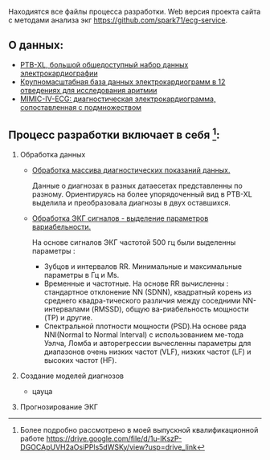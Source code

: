 Находиятся все файлы процесса разработки. Web версия проекта сайта с методами анализа экг https://github.com/spark71/ecg-service.

## О данных:
- [PTB-XL, большой общедоступный набор данных электрокардиографии](https://physionet.org/content/ptb-xl/1.0.3/)
- [Крупномасштабная база данных электрокардиограмм в 12 отведениях для исследования аритмии](https://physionet.org/content/ecg-arrhythmia/1.0.0/)
- [MIMIC-IV-ECG: диагностическая электрокардиограмма, сопоставленная с подмножеством](https://physionet.org/content/mimic-iv-ecg/1.0/)


## Процесс разработки включает в себя [^1]:

1. Обработка данных
      - [Обработка массива диагностических показаний данных.](https://github.com/A-Anastasia/ECG_Detect_2024/blob/0a2e1638236b6c55e8b54400c847e3ed39da4c49/%D0%9E%D0%B1%D1%80%D0%B0%D0%B1%D0%BE%D1%82%D0%BA%D0%B0%20%D0%B4%D0%B0%D0%BD%D0%BD%D1%8B%D1%85/ptb-mag-dataset-processing.ipynb)

         Данные о диагнозах в разных датаесетах представленны по разному. Ориентируясь на более упорядоченный вид в PTB-XL выделила и преобразовала диагнозы в двух оставшихся.
         
      - [Обработка ЭКГ сигналов - выделение параметров вариабельности.](https://github.com/A-Anastasia/ECG_Detect_2024/blob/2a8329c9a5ad65e1b29fbfb286643f4b54ae25fa/%D0%9E%D0%B1%D1%80%D0%B0%D0%B1%D0%BE%D1%82%D0%BA%D0%B0%20%D0%B4%D0%B0%D0%BD%D0%BD%D1%8B%D1%85/ptb-mag-ecg-detected-hrv.ipynb)

         На основе сигналов ЭКГ частотой 500 гц были выделенны параметры :
        - Зубцов и интервалов RR. Минимальные и максимальные параметры в Гц и Ms.
        - Временные и частотные. На основе RR вычисленны : стандартное отклонение NN (SDNN), квадратный корень из среднего квадра-тического различия между соседними NN-интервалами (RMSSD), общую ва-риабельность мощности (TP) и другие.
        - Спектральной плотности мощности (PSD).На основе ряда NNI(Normal to Normal Interval) с использованием ме-тода Уэлча, Ломба и авторегрессии вычесленны параметры для диапазонов очень низких частот (VLF), низких частот (LF) и высоких частот (HF).
   
2. Создание моделей диагнозов

      - цауца
   
   
4. Прогнозирование ЭКГ

[^1]: Более подробно рассмотрено в моей выпускной квалификационной работе https://drive.google.com/file/d/1u-IKszP-DGOCApUVH2aOsiPPls5dWSKy/view?usp=drive_link
